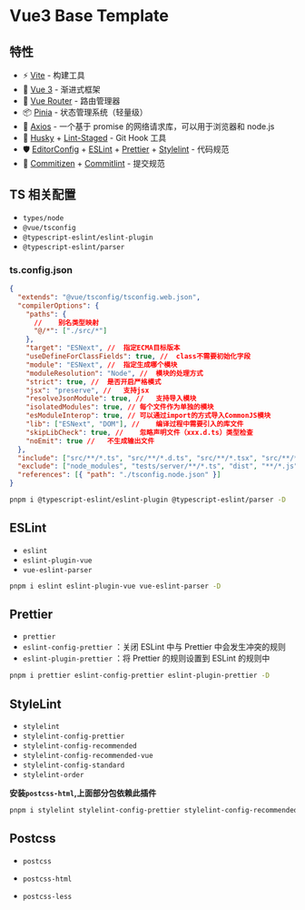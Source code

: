 # Vue3 Base Template

## 特性

- ⚡️ [Vite](https://cn.vitejs.dev/) - 构建工具
- 🖖 [Vue 3](https://cn.vuejs.org/) - 渐进式框架
- 🚦 [Vue Router](https://router.vuejs.org/zh) - 路由管理器
- 📦 [Pinia](https://pinia.vuejs.org/zh) - 状态管理系统（轻量级）
- 🔗 [Axios](https://axios-http.com/zh/) - 一个基于 promise 的网络请求库，可以用于浏览器和 node.js
- 🧰 [Husky](https://typicode.github.io/husky/#/) + [Lint-Staged](https://github.com/okonet/lint-staged) - Git Hook 工具
- 🛡️ [EditorConfig](http://editorconfig.org/) + [ESLint](http://eslint.cn/) + [Prettier](https://prettier.cn/) + [Stylelint](https://stylelint.cn/) - 代码规范
- 🔨 [Commitizen](https://cz-git.qbb.sh/zh) + [Commitlint](https://commitlint.js.org/) - 提交规范

## TS 相关配置

- `types/node`
- `@vue/tsconfig`
- `@typescript-eslint/eslint-plugin`
- `@typescript-eslint/parser`

### ts.config.json

```json
{
  "extends": "@vue/tsconfig/tsconfig.web.json",
  "compilerOptions": {
    "paths": {
      //	别名类型映射
      "@/*": ["./src/*"]
    },
    "target": "ESNext", //  指定ECMA目标版本
    "useDefineForClassFields": true, //  class不需要初始化字段
    "module": "ESNext", //  指定生成哪个模块
    "moduleResolution": "Node", //  模块的处理方式
    "strict": true, // 	是否开启严格模式
    "jsx": "preserve", //	支持jsx
    "resolveJsonModule": true, // 	支持导入模块
    "isolatedModules": true, //	每个文件作为单独的模块
    "esModuleInterop": true, //	可以通过import的方式导入CommonJS模块
    "lib": ["ESNext", "DOM"], //	编译过程中需要引入的库文件
    "skipLibCheck": true, //	忽略声明文件（xxx.d.ts）类型检查
    "noEmit": true //	不生成输出文件
  },
  "include": ["src/**/*.ts", "src/**/*.d.ts", "src/**/*.tsx", "src/**/*.vue"],
  "exclude": ["node_modules", "tests/server/**/*.ts", "dist", "**/*.js"],
  "references": [{ "path": "./tsconfig.node.json" }]
}
```

```bash
pnpm i @typescript-eslint/eslint-plugin @typescript-eslint/parser -D
```

## ESLint

- `eslint`
- `eslint-plugin-vue`
- `vue-eslint-parser`

```bash
pnpm i eslint eslint-plugin-vue vue-eslint-parser -D
```

## Prettier

- `prettier`
- `eslint-config-prettier` ：关闭 ESLint 中与 Prettier 中会发生冲突的规则
- `eslint-plugin-prettier` ：将 Prettier 的规则设置到 ESLint 的规则中

```bash
pnpm i prettier eslint-config-prettier eslint-plugin-prettier -D
```

## StyleLint

- `stylelint`
- `stylelint-config-prettier`
- `stylelint-config-recommended`
- `stylelint-config-recommended-vue`
- `stylelint-config-standard`
- `stylelint-order`

**安装`postcss-html`,上面部分包依赖此插件**

```bash
pnpm i stylelint stylelint-config-prettier stylelint-config-recommended stylelint-config-recommended-vue stylelint-order -D
```

## Postcss

- `postcss`

- `postcss-html`

- `postcss-less`
